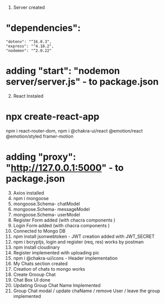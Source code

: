 1. Server created 
# "dependencies": 
    "dotenv": "^16.0.3",
    "express": "^4.18.2",
    "nodemon": "^2.0.22"
  # adding  "start": "nodemon server/server.js" - to package.json

2. React Instaled 
# npx create-react-app
  npm i react-router-dom,
  npm i @chakra-ui/react @emotion/react @emotion/styled framer-motion
# adding   "proxy": "http://127.0.0.1:5000" - to package.json

3. Axios installed 
4. npm i mongoose
5. mongoose.Schema- chatModel
6. mongoose.Schema- messageModel
7. mongoose.Schema- userModel
8. Register Form added (with chacra components )
9. Login Form added (with chacra components )
10. Connected to Mongo DB
11. npm install jsonwebtoken - JWT creation added with JWT_SECRET 
12. npm i bcryptjs, login and register (req, res) works by postman
13. npm install cloudinary
14. Register implemented with uploading pic
15. npm i @chakra-ui/icons - Header implementation
16. My Chats section created 
17. Creation of chats to mongo works 
18. Create Grooup Chat
19. Chat Box UI done
20. Updating Group Chat Name Implemented
21. Group Chat modal / update chaName / remove User / leave the group implemented
